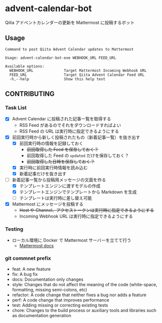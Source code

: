 # advent-calendar-bot
Qiita アドベントカレンダーの更新を Mattermost に投稿するボット

## Usage

```
Command to post Qiita Advent Calendar updates to Mattermost

Usage: advent-calendar-bot-exe WEBHOOK_URL FEED_URL

Available options:
  WEBHOOK_URL              Target Mattermost Incoming Webhook URL
  FEED_URL                 Target Qiita Advent Calendar Feed URL
  -h,--help                Show this help text
```

## CONTRIBUTING

### Task List

- [x] Advent Calendar に投稿された記事一覧を取得する
    - RSS Feed があるのでそれをダウンロードすればよい
    - RSS Feed の URL は実行時に指定できるようにする
- [x] 前回実行時から新しく投稿されたもの（新着記事一覧）を抜き出す
  - [x] 前回実行時の情報を記録しておく
    - ~~前回取得した Feed を保存しておく？~~
    - 前回取得した Feed の `updated` だけを保存しておく？
    - ~~前回取得した日時を保存しておく？~~
  - [x] 実行時に前回実行時情報を読み込む
  - [x] 新着記事だけを抜き出す
- [ ] 新着記事一覧から投稿用メッセージの文面を作る
  - [x] テンプレートエンジンに渡すモデルの作成
  - [x] テンプレートエンジンでテンプレートから Markdown を生成
  - [ ] テンプレートは実行時に差し替え可能
- [x] Mattermost にメッセージを投稿する
    - ~~Host や Channel、アクセストークンは実行時に指定できるようにする~~
    - Incoming Webhook URL は実行時に指定できるようにする

### Testing

* ローカル環境に Docker で Mattermost サーバーを立てて行う
  * [Mattermost docs](https://docs.mattermost.com/install/setting-up-local-machine-using-docker.html)

### git commnet prefix

* feat: A new feature
* fix: A bug fix
* docs: Documentation only changes
* style: Changes that do not affect the meaning of the code (white-space, formatting, missing semi-colons, etc)
* refactor: A code change that neither fixes a bug nor adds a feature
* perf: A code change that improves performance
* test: Adding missing or correcting existing tests
* chore: Changes to the build process or auxiliary tools and libraries such as documentation generation
